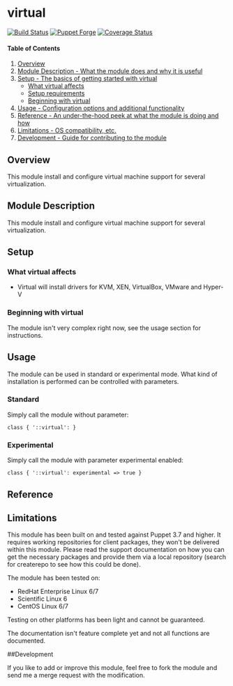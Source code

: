 # virtual

[![Build Status](https://travis-ci.org/thbe/puppet-virtual.png?branch=master)](https://travis-ci.org/thbe/puppet-virtual)
[![Puppet Forge](https://img.shields.io/puppetforge/v/thbe/virtual.svg)](https://forge.puppetlabs.com/thbe/virtual)
[![Coverage Status](https://coveralls.io/repos/thbe/puppet-virtual/badge.svg?branch=master&service=github)](https://coveralls.io/github/thbe/puppet-virtual?branch=master)

#### Table of Contents

1. [Overview](#overview)
2. [Module Description - What the module does and why it is useful](#module-description)
3. [Setup - The basics of getting started with virtual](#setup)
    * [What virtual affects](#what-virtual-affects)
    * [Setup requirements](#setup-requirements)
    * [Beginning with virtual](#beginning-with-virtual)
4. [Usage - Configuration options and additional functionality](#usage)
5. [Reference - An under-the-hood peek at what the module is doing and how](#reference)
5. [Limitations - OS compatibility, etc.](#limitations)
6. [Development - Guide for contributing to the module](#development)


## Overview

This module install and configure virtual machine support for several virtualization.


## Module Description

This module install and configure virtual machine support for several virtualization.


## Setup

### What virtual affects

* Virtual will install drivers for KVM, XEN, VirtualBox, VMware and Hyper-V

### Beginning with virtual

The module isn't very complex right now, see the usage section for instructions.

## Usage

The module can be used in standard or experimental mode. What kind of
installation is performed can be controlled with parameters.

### Standard

Simply call the module without parameter:

```puppet
class { '::virtual': }
```

### Experimental

Simply call the module with parameter experimental enabled:

```puppet
class { '::virtual': experimental => true }
```

## Reference

## Limitations

This module has been built on and tested against Puppet 3.7 and higher. It requires working
repositories for client packages, they won't be delivered within this module. Please read the
support documentation on how you can get the necessary packages and provide them via a local
repository (search for createrepo to see how this could be done).

The module has been tested on:

* RedHat Enterprise Linux 6/7
* Scientific Linux 6
* CentOS Linux 6/7

Testing on other platforms has been light and cannot be guaranteed.

The documentation isn't feature complete yet and not all functions are documented.

##Development

If you like to add or improve this module, feel free to fork the module and send
me a merge request with the modification.
